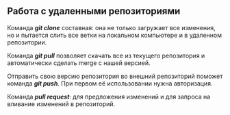 ## Работа с удаленными репозиториями

Команда __*git clone*__ составная: она не только загружает все изменения, но и пытается слить все ветки на локальном компьютере и в удаленном репозитории.

Команда __*git pull*__ позволяет скачать все из текущего репозитория и автоматически сделать merge с нашей версией.

Отправить свою версию репозитория во внешний репозиторий поможет команда __*git push*__. При первом её использовании нужна авторизация.

Команда __*pull request*__: для предложения изменений и для запроса на вливание изменений в репозиторий.